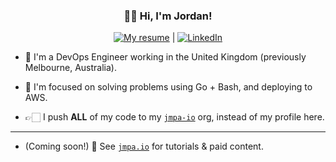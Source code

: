 <h3 align="center">👋🏻 Hi, I'm Jordan!</h3>

<div align="center"> <a href="https://jcleal.me"><img src="https://img.shields.io/badge/My%20Resume--_.svg?style=social&logo=quicklook" alt="My resume"></a> | <a href="https://www.linkedin.com/in/jordan-cleal"><img src="https://img.shields.io/badge/LinkedIn--_.svg?style=social&logo=linkedin" alt="LinkedIn"></a></div>

* 🌱 I'm a DevOps Engineer working in the United Kingdom (previously Melbourne, Australia).
* 🧠 I'm focused on solving problems using Go + Bash, and deploying to AWS.

* 👉🏻 I push **ALL** of my code to my [`jmpa-io`](https://github.com/jmpa-io) org, instead of my profile here.

---

* (Coming soon!) 👀 See [`jmpa.io`](https://jmpa.io) for tutorials & paid content.
